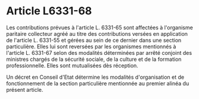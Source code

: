 # Article L6331-68

Les contributions prévues à l'article L. 6331-65 sont affectées à l'organisme paritaire collecteur agréé au titre des contributions versées en application de l'article L. 6331-55 et gérées au sein de ce dernier dans une section particulière. Elles lui sont reversées par les organismes mentionnés à l'article L. 6331-67 selon des modalités déterminées par arrêté conjoint des ministres chargés de la sécurité sociale, de la culture et de la formation professionnelle. Elles sont mutualisées dès réception. 
  
   
Un décret en Conseil d'Etat détermine les modalités d'organisation et de fonctionnement de la section particulière mentionnée au premier alinéa du présent article.